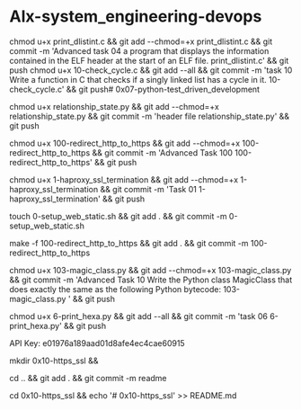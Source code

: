 # Alx-system_engineering-devops

chmod u+x print_dlistint.c && git add --chmod=+x print_dlistint.c && git commit -m 'Advanced task 04 a program that displays the information contained in the ELF header at the start of an ELF file. print_dlistint.c' && git push
chmod u+x 10-check_cycle.c && git add --all && git commit -m 'task 10 Write a function in C that checks if a singly linked list has a cycle in it. 10-check_cycle.c' && git push# 0x07-python-test_driven_development

chmod u+x relationship_state.py && git add --chmod=+x relationship_state.py && git commit -m 'header file relationship_state.py' && git push

chmod u+x 100-redirect_http_to_https && git add --chmod=+x 100-redirect_http_to_https && git commit -m 'Advanced Task 100 100-redirect_http_to_https' && git push

chmod u+x 1-haproxy_ssl_termination && git add --chmod=+x 1-haproxy_ssl_termination && git commit -m 'Task 01 1-haproxy_ssl_termination' && git push

touch 0-setup_web_static.sh && git add . && git commit -m 0-setup_web_static.sh

make -f 100-redirect_http_to_https && git add . && git commit -m 100-redirect_http_to_https

chmod u+x 103-magic_class.py && git add --chmod=+x 103-magic_class.py && git commit -m 'Advanced Task 10 Write the Python class MagicClass that does exactly the same as the following Python bytecode: 103-magic_class.py ' && git push

chmod u+x 6-print_hexa.py && git add --all && git commit -m 'task 06 6-print_hexa.py' && git push

API Key: e01976a189aad01d8afe4ec4cae60915

mkdir 0x10-https_ssl &&

cd .. && git add . && git commit -m readme

cd 0x10-https_ssl && echo '# 0x10-https_ssl' >> README.md
